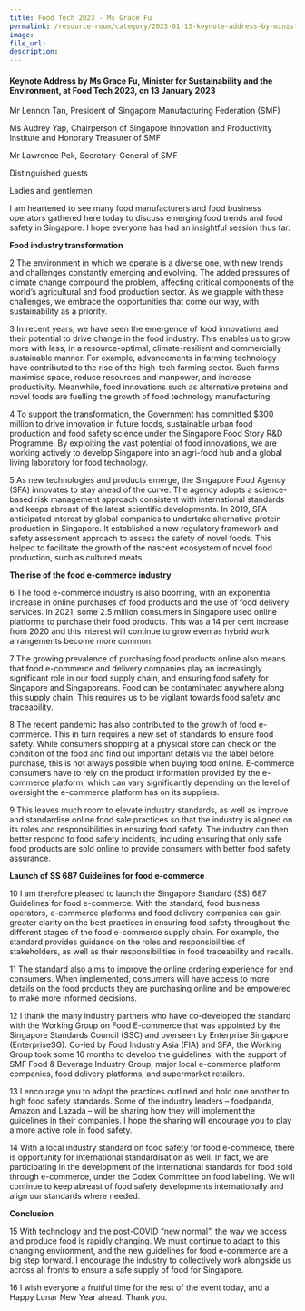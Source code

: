 ```yaml
---  
title: Food Tech 2023 - Ms Grace Fu 
permalink: /resource-room/category/2023-01-13-keynote-address-by-minister-grace-fu-at-food-tech-2023
image:  
file_url:  
description:  
---  
```


#### Keynote Address by Ms Grace Fu, Minister for Sustainability and the Environment, at Food Tech 2023, on 13 January 2023

Mr Lennon Tan, President of Singapore Manufacturing Federation (SMF)

Ms Audrey Yap, Chairperson of Singapore Innovation and Productivity Institute and Honorary Treasurer of SMF

Mr Lawrence Pek, Secretary-General of SMF

Distinguished guests

Ladies and gentlemen

I am heartened to see many food manufacturers and food business operators gathered here today to discuss emerging food trends and food safety in Singapore. I hope everyone has had an insightful session thus far.

**Food industry transformation**

2 The environment in which we operate is a diverse one, with new trends and challenges constantly emerging and evolving. The added pressures of climate change compound the problem, affecting critical components of the world’s agricultural and food production sector. As we grapple with these challenges, we embrace the opportunities that come our way, with sustainability as a priority.

3 In recent years, we have seen the emergence of food innovations and their potential to drive change in the food industry. This enables us to grow more with less, in a resource-optimal, climate-resilient and commercially sustainable manner. For example, advancements in farming technology have contributed to the rise of the high-tech farming sector. Such farms maximise space, reduce resources and manpower, and increase productivity. Meanwhile, food innovations such as alternative proteins and novel foods are fuelling the growth of food technology manufacturing. 

4 To support the transformation, the Government has committed $300 million to drive innovation in future foods, sustainable urban food production and food safety science under the Singapore Food Story R&D Programme. By exploiting the vast potential of food innovations, we are working actively to develop Singapore into an agri-food hub and a global living laboratory for food technology.

5 As new technologies and products emerge, the Singapore Food Agency (SFA) innovates to stay ahead of the curve. The agency adopts a science-based risk management approach consistent with international standards and keeps abreast of the latest scientific developments. In 2019, SFA anticipated interest by global companies to undertake alternative protein production in Singapore. It established a new regulatory framework and safety assessment approach to assess the safety of novel foods. This helped to facilitate the growth of the nascent ecosystem of novel food production, such as cultured meats.

**The rise of the food e-commerce industry**

6 The food e-commerce industry is also booming, with an exponential increase in online purchases of food products and the use of food delivery services. In 2021, some 2.5 million consumers in Singapore used online platforms to purchase their food products. This was a 14 per cent increase from 2020 and this interest will continue to grow even as hybrid work arrangements become more common. 

7 The growing prevalence of purchasing food products online also means that food e-commerce and delivery companies play an increasingly significant role in our food supply chain, and ensuring food safety for Singapore and Singaporeans. Food can be contaminated anywhere along this supply chain. This requires us to be vigilant towards food safety and traceability. 

8 The recent pandemic has also contributed to the growth of food e-commerce. This in turn requires a new set of standards to ensure food safety. While consumers shopping at a physical store can check on the condition of the food and find out important details via the label before purchase, this is not always possible when buying food online. E-commerce consumers have to rely on the product information provided by the e-commerce platform, which can vary significantly depending on the level of oversight the e-commerce platform has on its suppliers. 

9 This leaves much room to elevate industry standards, as well as improve and standardise online food sale practices so that the industry is aligned on its roles and responsibilities in ensuring food safety. The industry can then better respond to food safety incidents, including ensuring that only safe food products are sold online to provide consumers with better food safety assurance.  

**Launch of SS 687 Guidelines for food e-commerce**

10  I am therefore pleased to launch the Singapore Standard (SS) 687 Guidelines for food e-commerce. With the standard, food business operators, e-commerce platforms and food delivery companies can gain greater clarity on the best practices in ensuring food safety throughout the different stages of the food e-commerce supply chain. For example, the standard provides guidance on the roles and responsibilities of stakeholders, as well as their responsibilities in food traceability and recalls. 

11  The standard also aims to improve the online ordering experience for end consumers. When implemented, consumers will have access to more details on the food products they are purchasing online and be empowered to make more informed decisions.

12  I thank the many industry partners who have co-developed the standard with the Working Group on Food E-commerce that was appointed by the Singapore Standards Council (SSC) and overseen by Enterprise Singapore (EnterpriseSG). Co-led by Food Industry Asia (FIA) and SFA, the Working Group took some 16 months to develop the guidelines, with the support of SMF Food & Beverage Industry Group, major local e-commerce platform companies, food delivery platforms, and supermarket retailers. 

13  I encourage you to adopt the practices outlined and hold one another to high food safety standards. Some of the industry leaders – foodpanda, Amazon and Lazada – will be sharing how they will implement the guidelines in their companies. I hope the sharing will encourage you to play a more active role in food safety. 

14  With a local industry standard on food safety for food e-commerce, there is opportunity for international standardisation as well. In fact, we are participating in the development of the international standards for food sold through e-commerce, under the Codex Committee on food labelling. We will continue to keep abreast of food safety developments internationally and align our standards where needed. 

**Conclusion**

15  With technology and the post-COVID “new normal”, the way we access and produce food is rapidly changing. We must continue to adapt to this changing environment, and the new guidelines for food e-commerce are a big step forward. I encourage the industry to collectively work alongside us across all fronts to ensure a safe supply of food for Singapore. 

16  I wish everyone a fruitful time for the rest of the event today, and a Happy Lunar New Year ahead. Thank you.
